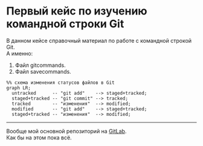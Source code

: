 # Первый кейс по изучению командной строки Git  
В данном кейсе справочный материал по работе с командной строкой Git.  
А именно:
1. Файл gitcommands.
2. Файл savecommands.  

```mermaid
%% схема изменения статусов файлов в Git
graph LR;
  untracked      -- "git add"    --> staged+tracked;
  staged+tracked -- "git commit" --> tracked;
  tracked        -- "изменения"  --> modified;
  modified       -- "git add"    --> staged+tracked;
  staged+tracked -- "изменения"  --> modified;
``` 
---
Вообще мой основной репозиторий на [GitLab](https://gitlab.com/Belorad "Ivan Pertsev").  
Как бы на этом пока всё.